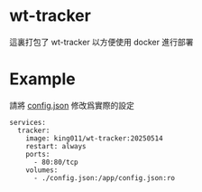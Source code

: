 # wt-tracker

這裏打包了 wt-tracker 以方便使用 docker 進行部署

# Example

請將
[config.json](https://github.com/Novage/wt-tracker/blob/main/sample/config.json)
修改爲實際的設定

```
services:
  tracker:
    image: king011/wt-tracker:20250514
    restart: always
    ports:
      - 80:80/tcp
    volumes:
      - ./config.json:/app/config.json:ro
```
